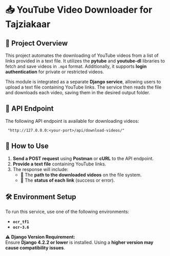 # **📥 YouTube Video Downloader for Tajziakaar**  

## **📌 Project Overview**  
This project automates the downloading of YouTube videos from a list of links provided in a text file. It utilizes the **pytube** and **youtube-dl** libraries to fetch and save videos in `.mp4` format. Additionally, it supports **login authentication** for private or restricted videos.  

This module is integrated as a separate **Django service**, allowing users to upload a text file containing YouTube links. The service then reads the file and downloads each video, saving them in the desired output folder.  

## **🚀 API Endpoint**  
The following API endpoint is available for downloading videos:  

```
 "http://127.0.0.0:<your-port>/api/download-videos/"
```

## 🔹 How to Use  
1. **Send a POST request** using **Postman** or **cURL** to the API endpoint.  
2. **Provide a text file** containing YouTube links.  
3. The response will include:  
   - 📂 The **path to the downloaded videos** on the file system.  
   - 📌 The **status of each link** (success or error).  

## 🛠 Environment Setup  
To run this service, use one of the following environments:  
- **`ocr_tf1`**  
- **`ocr-3.6`**  

⚠️ **Django Version Requirement:**  
Ensure **Django 4.2.2 or lower** is installed. Using a **higher version may cause compatibility issues**.  
